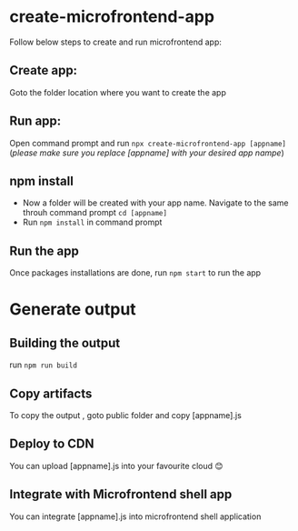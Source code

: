 # create-microfrontend-app
Follow below steps to create and run microfrontend app:
## Create app:
Goto the folder location where you want to create the app
## Run app:
Open command prompt and run `npx create-microfrontend-app [appname]`
 (_please make sure you replace [appname] with your desired app nampe_)
## npm install
- Now a folder will be created with your app name. Navigate to the same throuh command prompt `cd [appname]`
- Run `npm install` in command prompt
## Run the app
Once packages installations are done, run `npm start` to run the app
# Generate output
## Building the output
run `npm run build`
## Copy artifacts
To copy the output , goto public folder and copy [appname].js
## Deploy to CDN
You can upload [appname].js into your favourite cloud :blush:
## Integrate with Microfrontend shell app
You can integrate  [appname].js into microfrontend shell application
